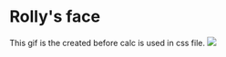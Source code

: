 # Rolly's face
 This gif is the created before calc is used in css file.
![](https://i.imgur.com/DiUYjqO.gif)